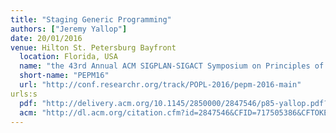 ```yaml
---
title: "Staging Generic Programming"
authors: ["Jeremy Yallop"]
date: 20/01/2016
venue: Hilton St. Petersburg Bayfront
  location: Florida, USA
  name: "the 43rd Annual ACM SIGPLAN-SIGACT Symposium on Principles of Programming Languages"
  short-name: "PEPM16"
  url: "http://conf.researchr.org/track/POPL-2016/pepm-2016-main"
urls:s
  pdf: "http://delivery.acm.org/10.1145/2850000/2847546/p85-yallop.pdf?ip=51.7.169.156&id=2847546&acc=OPENTOC&key=4D4702B0C3E38B35%2E4D4702B0C3E38B35%2E4D4702B0C3E38B35%2E9F04A3A78F7D3B8D&CFID=717505386&CFTOKEN=48168963&__acm__=1484833616_d08a2ca64b29c43a3e1fdbb49b9b9f76"
  acm: "http://dl.acm.org/citation.cfm?id=2847546&CFID=717505386&CFTOKEN=48168963"
---
```

